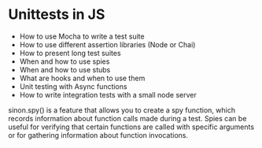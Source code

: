 # Unittests in JS

- How to use Mocha to write a test suite
- How to use different assertion libraries (Node or Chai)
- How to present long test suites
- When and how to use spies
- When and how to use stubs
- What are hooks and when to use them
- Unit testing with Async functions
- How to write integration tests with a small node server

sinon.spy() is a feature that allows you to create a spy function, which records information about function calls made during a test. Spies can be useful for verifying that certain functions are called with specific arguments or for gathering information about function invocations.